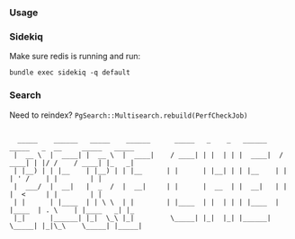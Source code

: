 ### Usage


### Sidekiq

Make sure redis is running and run:

`bundle exec sidekiq -q default`

### Search

Need to reindex?
`PgSearch::Multisearch.rebuild(PerfCheckJob)`

~~~~~~~~~~~~~~~~~~~~~~~~~~~~~~~~~~~~~~~~~~~~~~~~~~~~~~~~~~~~~~~~~~~~~~~~~~~~~~~~~~~~~~~~~~~~~~~~~~~~~

  _____    ______   _____    ______      _____   _    _   ______    _____   _  __     _____   _____ 
 |  __ \  |  ____| |  __ \  |  ____|    / ____| | |  | | |  ____|  / ____| | |/ /    / ____| |_   _|
 | |__) | | |__    | |__) | | |__      | |      | |__| | | |__    | |      | ' /    | |        | |  
 |  ___/  |  __|   |  _  /  |  __|     | |      |  __  | |  __|   | |      |  <     | |        | |  
 | |      | |____  | | \ \  | |        | |____  | |  | | | |____  | |____  | . \    | |____   _| |_ 
 |_|      |______| |_|  \_\ |_|         \_____| |_|  |_| |______|  \_____| |_|\_\    \_____| |_____|

~~~~~~~~~~~~~~~~~~~~~~~~~~~~~~~~~~~~~~~~~~~~~~~~~~~~~~~~~~~~~~~~~~~~~~~~~~~~~~~~~~~~~~~~~~~~~~~~~~~~~~
